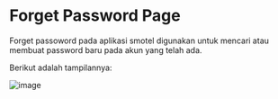 # Forget Password Page
Forget passoword pada aplikasi smotel digunakan untuk mencari atau membuat password baru pada akun yang telah ada.

Berikut adalah tampilannya:

![image](https://user-images.githubusercontent.com/57904667/144209221-02e6d3db-fd3f-4231-bd6d-3ced495cf0bd.png)
